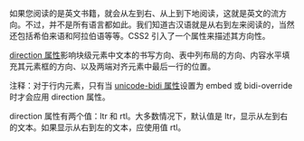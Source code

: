如果您阅读的是英文书籍，就会从左到右、从上到下地阅读，这就是英文的流方向。不过，并不是所有语言都如此。我们知道古汉语就是从右到左来阅读的，当然还包括希伯来语和阿拉伯语等等。CSS2 引入了一个属性来描述其方向性。

[direction 属性](http://www.w3school.com.cn/cssref/pr_text_direction.asp)影响块级元素中文本的书写方向、表中列布局的方向、内容水平填充其元素框的方向、以及两端对齐元素中最后一行的位置。

注释：对于行内元素，只有当 [unicode-bidi 属性](http://www.w3school.com.cn/cssref/pr_unicode-bidi.asp)设置为 embed 或 bidi-override 时才会应用 direction 属性。

direction 属性有两个值：ltr 和 rtl。大多数情况下，默认值是 ltr，显示从左到右的文本。如果显示从右到左的文本，应使用值 rtl。